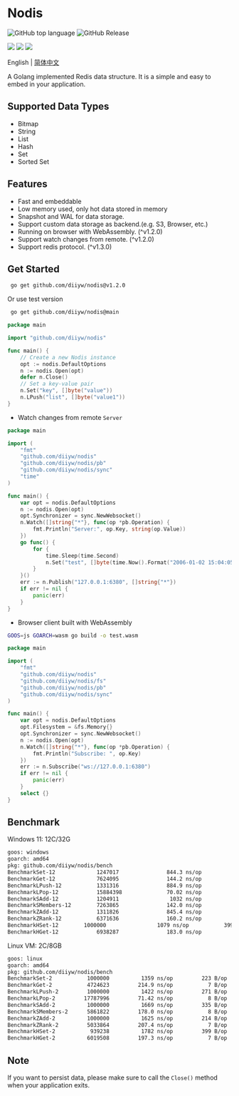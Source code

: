 # Nodis
![GitHub top language](https://img.shields.io/github/languages/top/diiyw/nodis) ![GitHub Release](https://img.shields.io/github/v/release/diiyw/nodis)
<div class="column" align="left">
  <a href="https://godoc.org/github.com/diiyw/nodis"><img src="https://godoc.org/github.com/diiyw/nodis?status.svg" /></a>
  <a href="https://goreportcard.com/report/github.com/diiyw/nodis"><img src="https://goreportcard.com/badge/github.com/diiyw/nodis" /></a>
  <a href="https://codecov.io/gh/diiyw/nodis"><img src="https://codecov.io/gh/diiyw/nodis/branch/main/graph/badge.svg?token=CupujOXpbe"/></a>
</div>


English | [简体中文](https://github.com/diiyw/nodis/blob/main/README_zh-cn.md)

A Golang implemented Redis data structure. 
It is a simple and easy to embed in your application.

## Supported Data Types

- Bitmap
- String
- List
- Hash
- Set
- Sorted Set

## Features

- Fast and embeddable
- Low memory used, only hot data stored in memory
- Snapshot and WAL for data storage.
- Support custom data storage as backend.(e.g. S3, Browser, etc.)
- Running on browser with WebAssembly. (^v1.2.0)
- Support watch changes from remote. (^v1.2.0)
- Support redis protocol. (^v1.3.0)

## Get Started
```bash
 go get github.com/diiyw/nodis@v1.2.0
```
Or use test version
```bash
 go get github.com/diiyw/nodis@main
```
```go
package main

import "github.com/diiyw/nodis"

func main() {
	// Create a new Nodis instance
	opt := nodis.DefaultOptions
	n := nodis.Open(opt)
	defer n.Close()
	// Set a key-value pair
	n.Set("key", []byte("value"))
	n.LPush("list", []byte("value1"))
}
```
- Watch changes from remote `Server`
```go
package main

import (
	"fmt"
	"github.com/diiyw/nodis"
	"github.com/diiyw/nodis/pb"
	"github.com/diiyw/nodis/sync"
	"time"
)

func main() {
	var opt = nodis.DefaultOptions
	n := nodis.Open(opt)
	opt.Synchronizer = sync.NewWebsocket()
	n.Watch([]string{"*"}, func(op *pb.Operation) {
		fmt.Println("Server:", op.Key, string(op.Value))
	})
	go func() {
		for {
			time.Sleep(time.Second)
			n.Set("test", []byte(time.Now().Format("2006-01-02 15:04:05")))
		}
	}()
	err := n.Publish("127.0.0.1:6380", []string{"*"})
	if err != nil {
		panic(err)
	}
}
```
- Browser client built with WebAssembly

```bash
GOOS=js GOARCH=wasm go build -o test.wasm
```
```go
package main

import (
	"fmt"
	"github.com/diiyw/nodis"
	"github.com/diiyw/nodis/fs"
	"github.com/diiyw/nodis/pb"
	"github.com/diiyw/nodis/sync"
)

func main() {
	var opt = nodis.DefaultOptions
	opt.Filesystem = &fs.Memory{}
	opt.Synchronizer = sync.NewWebsocket()
	n := nodis.Open(opt)
	n.Watch([]string{"*"}, func(op *pb.Operation) {
		fmt.Println("Subscribe: ", op.Key)
	})
	err := n.Subscribe("ws://127.0.0.1:6380")
	if err != nil {
		panic(err)
	}
	select {}
}
```
## Benchmark
Windows 11: 12C/32G
```bash
goos: windows
goarch: amd64
pkg: github.com/diiyw/nodis/bench
BenchmarkSet-12             1247017               844.3 ns/op           223 B/op          4 allocs/op
BenchmarkGet-12      		7624095               144.2 ns/op             7 B/op          0 allocs/op
BenchmarkLPush-12       	1331316               884.9 ns/op           271 B/op          5 allocs/op
BenchmarkLPop-12    		15884398              70.02 ns/op             8 B/op          1 allocs/op
BenchmarkSAdd-12    		1204911                1032 ns/op           335 B/op          6 allocs/op
BenchmarkSMembers-12      	7263865               142.0 ns/op             8 B/op          1 allocs/op
BenchmarkZAdd-12      		1311826               845.4 ns/op           214 B/op          7 allocs/op
BenchmarkZRank-12   		6371636               160.2 ns/op             7 B/op          0 allocs/op
BenchmarkHSet-12   		1000000                1079 ns/op           399 B/op          7 allocs/op
BenchmarkHGet-12    		6938287               183.0 ns/op             7 B/op          0 allocs/op
```
Linux VM: 2C/8GB
```bash
goos: linux
goarch: amd64
pkg: github.com/diiyw/nodis/bench             
BenchmarkSet-2        	 1000000	      1359 ns/op	     223 B/op	       4 allocs/op
BenchmarkGet-2        	 4724623	     214.9 ns/op	       7 B/op	       0 allocs/op
BenchmarkLPush-2      	 1000000	      1422 ns/op	     271 B/op	       5 allocs/op
BenchmarkLPop-2       	17787996	     71.42 ns/op	       8 B/op	       1 allocs/op
BenchmarkSAdd-2       	 1000000	      1669 ns/op	     335 B/op	       6 allocs/op
BenchmarkSMembers-2   	 5861822	     178.0 ns/op	       8 B/op	       1 allocs/op
BenchmarkZAdd-2       	 1000000	      1625 ns/op	     214 B/op	       7 allocs/op
BenchmarkZRank-2      	 5033864	     207.4 ns/op	       7 B/op	       0 allocs/op
BenchmarkHSet-2       	  939238	      1782 ns/op	     399 B/op	       7 allocs/op
BenchmarkHGet-2       	 6019508	     197.3 ns/op	       7 B/op	       0 allocs/op
```

## Note
If you want to persist data, please make sure to call the `Close()` method when your application exits.